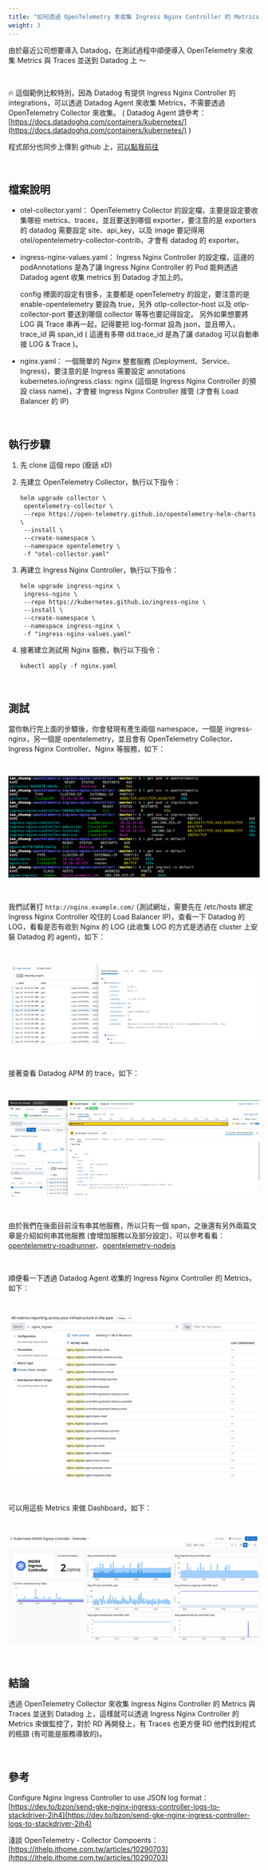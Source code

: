 ```yaml
---
title: "如何透過 OpenTelemetry 來收集 Ingress Nginx Controller 的 Metrics 與 Traces 並送到 Datadog 上"
weight: 3
---
```


由於最近公司想要導入 Datadog，在測試過程中順便導入 OpenTelemetry 來收集 Metrics 與 Traces 並送到 Datadog 上 ～

<br>

🔥 這個範例比較特別，因為 Datadog 有提供 Ingress Nginx Controller 的 integrations，可以透過 Datadog Agent 來收集 Metrics，不需要透過 OpenTelemetry Collector 來收集。
( Datadog Agent 請參考：[https://docs.datadoghq.com/containers/kubernetes/](https://docs.datadoghq.com/containers/kubernetes/) )

程式部分也同步上傳到 github 上，[可以點我前往](https://github.com/880831ian/opentelemetry-ingress-nginx-controller)

<br>

## 檔案說明

- otel-collector.yaml：
  OpenTelemetry Collector 的設定檔，主要是設定要收集哪些 metrics、traces，並且要送到哪個 exporter，要注意的是 exporters 的 datadog 需要設定 site、api_key，以及 image 要記得用 otel/opentelemetry-collector-contrib，才會有 datadog 的 exporter。

- ingress-nginx-values.yaml：
  Ingress Nginx Controller 的設定檔，這邊的 podAnnotations 是為了讓 Ingress Nginx Controller 的 Pod 能夠透過 Datadog agent 收集 metrics 到 Datadog 才加上的。

  config 裡面的設定有很多，主要都是 openTelemetry 的設定，要注意的是 enable-opentelemetry 要設為 true，另外 otlp-collector-host 以及 otlp-collector-port 要送到哪個 collector 等等也要記得設定。
  另外如果想要將 LOG 與 Trace 串再一起，記得要把 log-format 設為 json，並且帶入，trace_id 與 span_id ( 這邊有多帶 dd.trace_id 是為了讓 datadog 可以自動串接 LOG & Trace )。

- nginx.yaml：
  一個簡單的 Nginx 整套服務 (Deployment、Service、Ingress)，要注意的是 Ingress 需要設定 annotations kubernetes.io/ingress.class: nginx (這個是 Ingress Nginx Controller 的預設 class name)，才會被 Ingress Nginx Controller 接管 (才會有 Load Balancer 的 IP)

<br>

## 執行步驟

1. 先 clone 這個 repo (廢話 xD)
2. 先建立 OpenTelemetry Collector，執行以下指令：

   ```shell
   helm upgrade collector \
    opentelemetry-collector \
    --repo https://open-telemetry.github.io/opentelemetry-helm-charts \
    --install \
    --create-namespace \
    --namespace opentelemetry \
    -f "otel-collector.yaml"
   ```

3. 再建立 Ingress Nginx Controller，執行以下指令：

   ```shell
   helm upgrade ingress-nginx \
    ingress-nginx \
    --repo https://kubernetes.github.io/ingress-nginx \
    --install \
    --create-namespace \
    --namespace ingress-nginx \
    -f "ingress-nginx-values.yaml"
   ```

4. 接著建立測試用 Nginx 服務，執行以下指令：

   ```shell
   kubectl apply -f nginx.yaml
   ```

<br>

## 測試

當你執行完上面的步驟後，你會發現有產生兩個 namespace，一個是 ingress-nginx，另一個是 opentelemetry，並且會有 OpenTelemetry Collector、Ingress Nginx Controller、Nginx 等服務，如下：

<br>

![](/opentelemetry/opentelemetry-ingress-nginx-controller/1.png "啟動服務")

<br>

我們試著打 `http://nginx.example.com/` (測試網址，需要先在 /etc/hosts 綁定 Ingress Nginx Controller 咬住的 Load Balancer IP)，查看一下 Datadog 的 LOG，看看是否有收到 Nginx 的 LOG (此收集 LOG 的方式是透過在 cluster 上安裝 Datadog 的 agent)，如下：

<br>

![](/opentelemetry/opentelemetry-ingress-nginx-controller/2.png "Datadog LOG")

<br>

接著查看 Datadog APM 的 trace，如下：

<br>

![](/opentelemetry/opentelemetry-ingress-nginx-controller/3.png "Datadog APM")

<br>

由於我們在後面目前沒有串其他服務，所以只有一個 span，之後還有另外兩篇文章是介紹如何串其他服務 (會增加服務以及部分設定)，可以參考看看：[opentelemetry-roadrunner](https://github.com/880831ian/opentelemetry-roadrunner)、[opentelemetry-nodejs](https://github.com/880831ian/opentelemetry-nodejs)

<br>

順便看一下透過 Datadog Agent 收集的 Ingress Nginx Controller 的 Metrics，如下：

<br>

![](/opentelemetry/opentelemetry-ingress-nginx-controller/4.png "Datadog Ingress Nginx Controller 的 Metrics")

<br>

可以用這些 Metrics 來做 Dashboard，如下：

<br>

![](/opentelemetry/opentelemetry-ingress-nginx-controller/5.png "Datadog Dashboard")

<br>

## 結論

透過 OpenTelemetry Collector 來收集 Ingress Nginx Controller 的 Metrics 與 Traces 並送到 Datadog 上，這樣就可以透過 Ingress Nginx Controller 的 Metrics 來做監控了，對於 RD 再開發上，有 Traces 也更方便 RD 他們找到程式的瓶頸 (有可能是服務導致的)。

<br>

## 參考

Configure Nginx Ingress Controller to use JSON log format：[https://dev.to/bzon/send-gke-nginx-ingress-controller-logs-to-stackdriver-2ih4](https://dev.to/bzon/send-gke-nginx-ingress-controller-logs-to-stackdriver-2ih4)

淺談 OpenTelemetry - Collector Compoents：[https://ithelp.ithome.com.tw/articles/10290703](https://ithelp.ithome.com.tw/articles/10290703)
